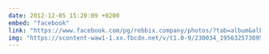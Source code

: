 ```yaml
---
date: 2012-12-05 15:20:09 +0200
embed: "facebook"
link: "https://www.facebook.com/pg/rebbix.company/photos/?tab=album&album_id=195629443895675"
img: "https://scontent-waw1-1.xx.fbcdn.net/v/t1.0-9/230034_195632573895362_1782812597_n.jpg?oh=c4cfdacc53b4c26bba6411ff8f673d53&oe=595C6AD4"
---
```

